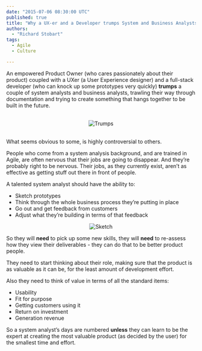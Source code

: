 ```yaml
---
date: "2015-07-06 08:30:00 UTC"
published: true
title: "Why a UX-er and a Developer trumps System and Business Analysts"
authors:
  - "Richard Stobart"
tags:
  - Agile
  - Culture

---
```


An empowered Product Owner (who cares passionately about their product) coupled with a UXer (a User Experience designer) and a full-stack developer (who can knock up some prototypes very quickly) <b>trumps</b> a couple of system analysts and business analysts, trawling their way through documentation and trying to create something that hangs together to be built in the future.<br/>
<br/>

<p align="center"><img src="http://bit.ly/1U4Ay8w" alt="Trumps"></p>

<br/>
What seems obvious to some, is highly controversial to others.<br/>

People who come from a system analysis background, and are trained in Agile, are often nervous that their jobs are going to disappear. And they’re probably right to be nervous. Their jobs, as they currently exist, aren’t as effective as getting stuff out there in front of people.<br/>

A talented system analyst should have the ability to:

* Sketch prototypes
* Think through the whole business process they’re putting in place
* Go out and get feedback from customers
* Adjust what they’re building in terms of that feedback

<p align="center"><img src="http://bit.ly/1Kd7JSQ" alt="Sketch"></p>

So they will <b>need</b> to pick up some new skills, they will <b>need</b> to re-assess how they view their deliverables - they can do that to be better product people.<br/>

They need to start thinking about their role, making sure that the product is as valuable as it can be, for the least amount of development effort.<br/>

Also they need to think of value in terms of all the standard items:<br/>

* Usability
* Fit for purpose
* Getting customers using it
* Return on investment
* Generation revenue

So a system analyst’s days are numbered <b>unless</b> they can learn to be the expert at creating the most valuable product (as decided by the user) for the smallest time and effort.
